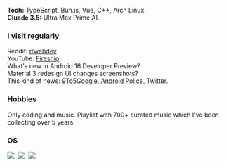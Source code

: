 **Tech:** TypeScript, Bun.js, Vue, C++, Arch Linux.<br>
**Cluade 3.5:** Ultra Max Prime AI.<br>

### I visit regularly

Reddit: [r/webdev](https://reddit.com/r/webdev)<br>
YouTube: [Fireship](https://www.youtube.com/c/fireship)<br>
What's new in Android 16 Developer Preview?<br>
Material 3 redesign UI changes screenshots?<br>
This kind of news: [9To5Google](https://9to5google.com), [Android Police](https://www.androidpolice.com), Twitter.

### Hobbies

Only coding and music. Playlist with 700+ curated music which I've been collecting over 5 years.

### OS

![](https://img.shields.io/badge/Android%2014-31285f?logoColor=c9beff&logo=android)&nbsp;
![](https://img.shields.io/badge/Chrome%20OS-31285f?logoColor=c9beff&logo=google-chrome)&nbsp;
![](https://img.shields.io/badge/Arch%20Linux-31285f?logoColor=c9beff&logo=arch-linux)
